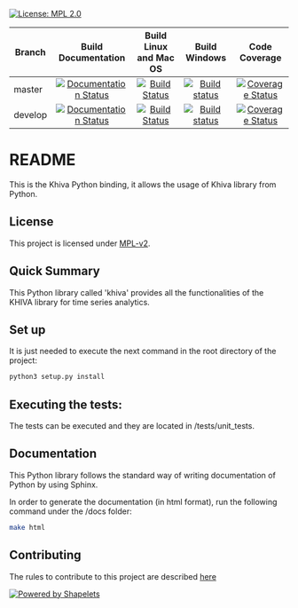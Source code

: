
[![License: MPL 2.0](https://img.shields.io/badge/License-MPL%202.0-brightgreen.svg)](https://github.com/shapelets/khiva-python/blob/master/LICENSE.txt)  

| Branch        | Build Documentation                                                                                                                                           | Build Linux and Mac OS                                                                                                                   |  Build Windows                                                                                                                                                                | Code Coverage                                                                                                                                                |
| ------------- |:-------------------------------------------------------------------------------------------------------------------------------------------------------------:|:----------------------------------------------------------------------------------------------------------------------------------------:|:-----------------------------------------------------------------------------------------------------------------------------------------------------------------------------:|:------------------------------------------------------------------------------------------------------------------------------------------------------------:|
| master        | [![Documentation Status](https://readthedocs.org/projects/khiva-python/badge/?version=master)](https://khiva-python.readthedocs.io/en/master/?badge=master)   | [![Build Status](https://travis-ci.org/shapelets/khiva-python.svg?branch=master)](https://travis-ci.org/shapelets/khiva-python/branches) | [![Build status](https://ci.appveyor.com/api/projects/status/7f4n5n0iydicfd9p/branch/master?svg=true)](https://ci.appveyor.com/project/shapelets/khiva-python/branch/master)  |[![Coverage Status](https://codecov.io/gh/shapelets/khiva-python/branch/master/graph/badge.svg)](https://codecov.io/gh/shapelets/khiva-python/branch/master)  |
| develop       | [![Documentation Status](https://readthedocs.org/projects/khiva-python/badge/?version=develop)](https://khiva-python.readthedocs.io/en/develop/?badge=develop)| [![Build Status](https://travis-ci.org/shapelets/khiva-python.svg?branch=develop)](https://travis-ci.org/shapelets/khiva-python/branches)| [![Build status](https://ci.appveyor.com/api/projects/status/7f4n5n0iydicfd9p/branch/develop?svg=true)](https://ci.appveyor.com/project/shapelets/khiva-python/branch/develop)|[![Coverage Status](https://codecov.io/gh/shapelets/khiva-python/branch/develop/graph/badge.svg)](https://codecov.io/gh/shapelets/khiva-python/branch/develop)|

# README #
This is the Khiva Python binding, it allows the usage of Khiva library from Python.

## License
This project is licensed under [MPL-v2](https://www.mozilla.org/en-US/MPL/2.0/). 

## Quick Summary
This Python library called 'khiva' provides all the functionalities of the KHIVA library for time series analytics.

## Set up
It is just needed to execute the next command in the root directory of the project:
```bash
python3 setup.py install
```
  
## Executing the tests:
The tests can be executed and they are located in <project-root-dir>/tests/unit_tests.
 
## Documentation
This Python library follows the standard way of writing documentation of Python by using Sphinx.

In order to generate the documentation (in html format), run the following command under the <project-root-dir>/docs folder:
```bash
make html
```

## Contributing
The rules to contribute to this project are described [here](CONTRIBUTING.md)


[![Powered by Shapelets](https://img.shields.io/badge/powered%20by-Shapelets-orange.svg?style=flat&colorA=E1523D&colorB=007D8A)](https://shapelets.io)